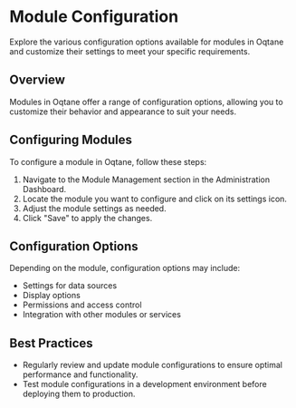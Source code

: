# Module Configuration

Explore the various configuration options available for modules in Oqtane and customize their settings to meet your specific requirements.

## Overview

Modules in Oqtane offer a range of configuration options, allowing you to customize their behavior and appearance to suit your needs.

## Configuring Modules

To configure a module in Oqtane, follow these steps:

1. Navigate to the Module Management section in the Administration Dashboard.
2. Locate the module you want to configure and click on its settings icon.
3. Adjust the module settings as needed.
4. Click "Save" to apply the changes.

## Configuration Options

Depending on the module, configuration options may include:

- Settings for data sources
- Display options
- Permissions and access control
- Integration with other modules or services

## Best Practices

- Regularly review and update module configurations to ensure optimal performance and functionality.
- Test module configurations in a development environment before deploying them to production.
